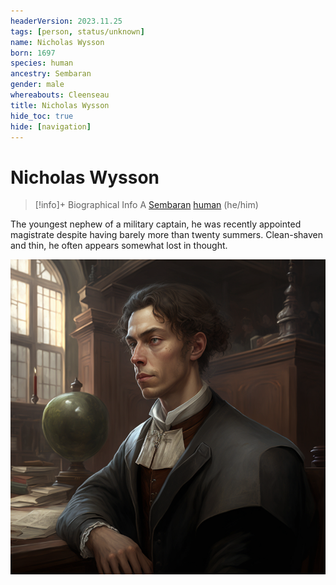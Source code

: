 ```yaml
---
headerVersion: 2023.11.25
tags: [person, status/unknown]
name: Nicholas Wysson
born: 1697
species: human
ancestry: Sembaran
gender: male
whereabouts: Cleenseau
title: Nicholas Wysson
hide_toc: true
hide: [navigation]
---
```

# Nicholas Wysson
>[!info]+ Biographical Info
> A [Sembaran](<../../gazetteer/greater-sembara/sembara/sembara.md>) [human](<../../species/humans/humans.md>) (he/him)
> 
>> 

The youngest nephew of a military captain, he was recently appointed magistrate despite having barely more than twenty summers. Clean-shaven and thin, he often appears somewhat lost in thought.

![Nicholas Wysson](../../assets/nicholas-wysson.png)